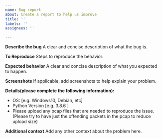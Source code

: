 ```yaml
---
name: Bug report
about: Create a report to help us improve
title: ''
labels: ''
assignees: ''

---
```


**Describe the bug**
A clear and concise description of what the bug is.

**To Reproduce**
Steps to reproduce the behavior:


**Expected behavior**
A clear and concise description of what you expected to happen.

**Screenshots**
If applicable, add screenshots to help explain your problem.

**Details(please complete the following information):**
 - OS: [e.g. Windows10, Debian, etc]
 - Python Version [e.g. 3.8.6 ]
 - Please upload any pcap files that are needed to reproduce the issue. 
   (Please try to have just the offending packets in the pcap to reduce upload size)

**Additional context**
Add any other context about the problem here.
